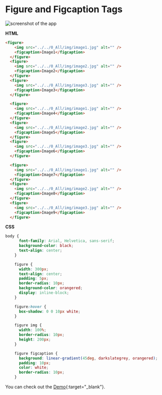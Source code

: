 # Figure and Figcaption Tags


![screenshot of the app](https://raw.githubusercontent.com/praveenorugantitech/praveenorugantitech-html/master/17_Figure_Figcaption/images/Figure.PNG)


**HTML**

```HTML
<figure>
    <img src="../../0_All/img/image1.jpg" alt="" />
    <figcaption>Image1</figcaption>
  </figure>
  <figure>
    <img src="../../0_All/img/image2.jpg" alt="" />
    <figcaption>Image2</figcaption>
  </figure>
  <figure>
    <img src="../../0_All/img/image3.jpg" alt="" />
    <figcaption>Image3</figcaption>
  </figure>

  <figure>
    <img src="../../0_All/img/image1.jpg" alt="" />
    <figcaption>Image4</figcaption>
  </figure>
  <figure>
    <img src="../../0_All/img/image2.jpg" alt="" />
    <figcaption>Image5</figcaption>
  </figure>
  <figure>
    <img src="../../0_All/img/image3.jpg" alt="" />
    <figcaption>Image6</figcaption>
  </figure>

  <figure>
    <img src="../../0_All/img/image1.jpg" alt="" />
    <figcaption>Image7</figcaption>
  </figure>
  <figure>
    <img src="../../0_All/img/image2.jpg" alt="" />
    <figcaption>Image8</figcaption>
  </figure>
  <figure>
    <img src="../../0_All/img/image3.jpg" alt="" />
    <figcaption>Image9</figcaption>
  </figure>
```

**CSS**

```CSS
body {
      font-family: Arial, Helvetica, sans-serif;
      background-color: black;
      text-align: center;
    }

    figure {
      width: 300px;
      text-align: center;
      padding: 5px;
      border-radius: 10px;
      background-color: orangered;
      display: inline-block;
    }

    figure:hover {
      box-shadow: 0 0 10px white;
    }

    figure img {
      width: 100%;
      border-radius: 10px;
      height: 200px;
    }

    figure figcaption {
      background: linear-gradient(45deg, darkslategrey, orangered);
      padding: 10px;
      color: white;
      border-radius: 10px;
    }
```

You can check out the [Demo](https://praveenorugantitech.github.io/praveenorugantitech-html/17_Figure_Figcaption/Demo){:target="_blank"}.





